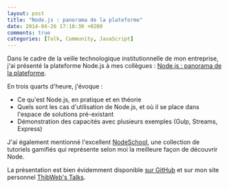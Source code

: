 ```yaml
---
layout: post
title: "Node.js : panorama de la plateforme"
date: 2014-04-26 17:10:30 +0200
comments: true
categories: [Talk, Community, JavaScript]
---
```


Dans le cadre de la veille technologique institutionnelle de mon entreprise, j'ai présenté la plateforme Node.js à mes collègues : [Node.js : panorama de la plateforme](http://talks.thib.me/nodejs-panorama).

<!-- more -->

En trois quarts d'heure, j'évoque :

- Ce qu'est Node.js, en pratique et en théorie
- Quels sont les cas d'utilisation de Node.js, et où il se place dans l'espace de solutions pré-existant
- Démonstration des capacités avec plusieurs exemples (Gulp, Streams, Express)

J'ai également mentionné l'excellent [NodeSchool](http://nodeschool.io), une collection de tutoriels gamifiés qui représente selon moi la meilleure façon de découvrir Node.

La présentation est bien évidemment disponible [sur GitHub](https://github.com/ThibWeb/talks) et sur mon site personnel [ThibWeb's Talks](http://talks.thib.me).

